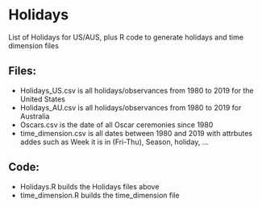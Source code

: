 # Holidays
List of Holidays for US/AUS, plus R code to generate holidays and time dimension files

## Files:
+ Holidays_US.csv is all holidays/observances from 1980 to 2019 for the United States
+ Holidays_AU.csv is all holidays/observances from 1980 to 2019 for Australia
+ Oscars.csv is the date of all Oscar ceremonies since 1980
+ time_dimension.csv is all dates between 1980 and 2019 with attrbutes addes such as Week it is in (Fri-Thu), Season, holiday, ...

## Code:
+ Holidays.R builds the Holidays files above
+ time_dimension.R builds the time_dimension file
